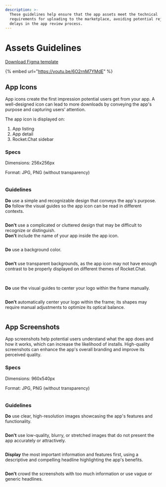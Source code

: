 ```yaml
---
description: >-
  These guidelines help ensure that the app assets meet the technical
  requirements for uploading to the marketplace, avoiding potential rejection or
  delays in the app review process.
---
```


# Assets Guidelines

[Download Figma template](https://www.figma.com/community/file/1223633152022074485)

{% embed url="https://youtu.be/6O2rnM7YMdE" %}

##

## App Icons

App icons create the first impression potential users get from your app. A well-designed icon can lead to more downloads by conveying the app's purpose and capturing users’ attention.

The app icon is displayed on:

1. App listing&#x20;
2. App detail
3. Rocket.Chat sidebar

### Specs

Dimensions: 256x256px

Format: JPG, PNG (without transparency)

<figure><img src="../../.gitbook/assets/App Icon Specs.jpg" alt=""><figcaption></figcaption></figure>



### Guidelines

**Do** use a simple and recognizable design that conveys the app's purpose.\
**Do** follow the visual guides so the app icon can be read in different contexts.

<figure><img src="../../.gitbook/assets/Do (1).png" alt=""><figcaption></figcaption></figure>



**Don't** use a complicated or cluttered design that may be difficult to recognize or distinguish. \
**Don't** include the name of your app inside the app icon.

<figure><img src="../../.gitbook/assets/Don&#x27;t.png" alt=""><figcaption></figcaption></figure>



**Do** use a background color.

<figure><img src="../../.gitbook/assets/Do.jpg" alt=""><figcaption></figcaption></figure>



**Don't** use transparent backgrounds, as the app icon may not have enough contrast to be properly displayed on different themes of Rocket.Chat.

<figure><img src="../../.gitbook/assets/Don&#x27;t.jpg" alt=""><figcaption></figcaption></figure>

\
**Do** use the visual guides to center your logo within the frame manually.

<figure><img src="../../.gitbook/assets/Do-1.jpg" alt=""><figcaption></figcaption></figure>



**Don't** automatically center your logo within the frame; its shapes may require manual adjustments to optimize its optical balance.

<figure><img src="../../.gitbook/assets/Don&#x27;t-1.jpg" alt=""><figcaption></figcaption></figure>

##

## App Screenshots

App screenshots help potential users understand what the app does and how it works, which can increase the likelihood of installs. High-quality screenshots can enhance the app's overall branding and improve its perceived quality.

### Specs

Dimensions: 960x540px

Format: JPG, PNG (without transparency)

<figure><img src="../../.gitbook/assets/App Screenshot Specs.png" alt=""><figcaption></figcaption></figure>



### Guidelines



**Do** use clear, high-resolution images showcasing the app's features and functionality.

<figure><img src="../../.gitbook/assets/Do.png" alt=""><figcaption></figcaption></figure>



**Don't** use low-quality, blurry, or stretched images that do not present the app accurately or attractively.

<figure><img src="../../.gitbook/assets/Don&#x27;t-1.png" alt=""><figcaption></figcaption></figure>



**Display** the most important information and features first, using a descriptive and compelling headline highlighting the app's benefits.

<figure><img src="../../.gitbook/assets/Do-1.png" alt=""><figcaption></figcaption></figure>



**Don't** crowd the screenshots with too much information or use vague or generic headlines.

<figure><img src="../../.gitbook/assets/Don&#x27;t (1).png" alt=""><figcaption></figcaption></figure>

